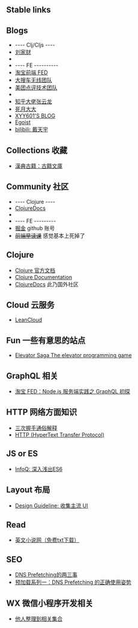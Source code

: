 ## Stable links




## Blogs
* ---- Clj/Cljs ----
* [刘家财](http://liujiacai.net/)
*
* ---- FE ----------
* [淘宝前端 FED](http://taobaofed.org/)
* [大搜车无线团队](http://f2e.souche.com/blog/)
* [美团点评技术团队](https://tech.meituan.com/)
*
* [知乎大佬张云龙](https://github.com/fouber/blog/)
* [死月大大](https://xcoder.in/)
* [XYY601'S BLOG](http://xyy601-blog.logdown.com/)
* [Egoist](https://egoist.moe)
* [bilibili: 戴天宇](http://dtysky.moe/)


## Collections 收藏
* [漢典古籍：古籍文庫](http://gj.zdic.net/)


## Community 社区
* ---- Clojure ----
* [ClojureDocs](https://clojuredocs.org/)
*
* ---- FE ---------
* [掘金](https://juejin.im/) github 账号
* <del>[前端早读课](http://www.zaoduke.net/)</del> 感觉基本上死掉了


## Clojure
* [Clojure 官方文档](https://clojure.org)
* [Clojure Documentation](http://clojure-doc.org/)
* [ClojureDocs](https://clojuredocs.org/) 此乃国外社区


## Cloud 云服务
* [LeanCloud](https://leancloud.cn/)


## Fun 一些有意思的站点
* [Elevator Saga The elevator programming game](http://play.elevatorsaga.com/)


## GraphQL 相关
* [淘宝 FED：Node.js 服务端实践之 GraphQL 初探](http://taobaofed.org/blog/2015/11/26/graphql-basics-server-implementation/)


## HTTP 网络方面知识
* [三次握手通俗解释](https://github.com/jawil/blog/issues/14)
* [HTTP (HyperText Transfer Protocol)](https://www.ntu.edu.sg/home/ehchua/programming/webprogramming/HTTP_Basics.html)


## JS or ES
* [InfoQ: 深入浅出ES6](http://www.infoq.com/cn/es6-in-depth/)


## Layout 布局
* [Design Guideline: 收集主流 UI](http://designguidelines.co/)


## Read
* [英文小说网（免费txt下载）](http://novel.tingroom.com/)


## SEO
* [DNS Prefetching的两三事](http://www.jianshu.com/p/c3a14a853c79)
* [预加载系列一：DNS Prefetching 的正确使用姿势](https://segmentfault.com/a/1190000003944417)


## WX 微信小程序开发相关
* [他人整理到相关集合](https://github.com/opendigg/awesome-github-wechat-weapp)
